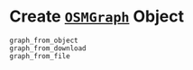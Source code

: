 # Create [`OSMGraph`](@ref) Object

```@docs
graph_from_object
graph_from_download
graph_from_file
```
